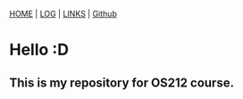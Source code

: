 [HOME](.) | [LOG](TXT/mylog.txt) | [LINKS](LINKS/) | [Github](https://github.com/rickyantowm/os212)

# Hello :D

## This is my repository for OS212 course.
